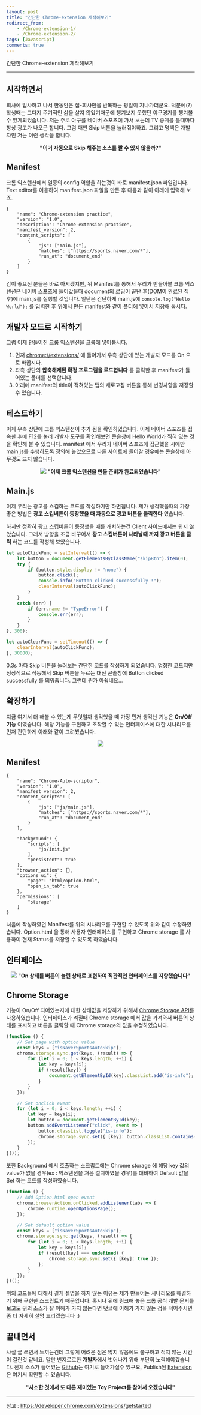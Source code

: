 ```yaml
---
layout: post
title: "간단한 Chrome-extension 제작해보기"
redirect_from:
    - /Chrome-extension-1/
    - /Chrome-extension-2/
tags: [Javascript]
comments: true
---
```


간단한 Chrome-extension 제작해보기

---

## 시작하면서
회사에 입사하고 나서 한동안은 집-회사만을 반복하는 평일이 지나가더군요. 
덕분에(?) 학생때는 그다지 주기적인 삶을 살지 않았기때문에 챙겨보지 못했던 야구경기를 챙겨볼 수 있게되었습니다.
저는 주로 야구를 네이버 스포츠에 가서 보는데 TV 중계를 틀때마다 항상 광고가 나오곤 합니다. 
그럼 매번 Skip 버튼을 눌러줘야하죠. 
그리고 명색은 개발자인 저는 이런 생각을 합니다.
<center> <b> "이거 자동으로 Skip 해주는 소스를 짤 수 있지 않을까?" </b> </center>

## Manifest
크롬 익스텐션에서 일종의 config 역할을 하는것이 바로 manifest.json 파일입니다. 
Text editor를 이용하여 manifest.json 파일을 만든 후 다음과 같이 아래에 입력해 보죠.

```
{
    "name": "Chrome-extension practice",
    "version": "1.0",
    "description": "Chrome-extension practice",
    "manifest_version": 2,
    "content_scripts": [
        {
            "js": ["main.js"],
            "matches": ["https://sports.naver.com/*"],
            "run_at": "document_end"
        }
    ]
}
```

감이 좋으신 분들은 바로 아시겠지만, 위 Manifest를 통해서 우리가 만들어볼 크롬 익스텐션은 네이버 스포츠에 들어갔을때 document의 로딩이 끝난 후(DOM이 완료된 직후)에 main.js를 실행할 것입니다.
일단은 간단하게 main.js에 `console.log("Hello World");` 를 입력한 후 위에서 만든 manifest와 같이 폴더에 넣어서 저장해 둡시다.

## 개발자 모드로 시작하기
그럼 이제 만들어진 크롬 익스텐션을 크롬에 넣어봅시다.

1. 먼저 [chrome://extensions/](chrome://extensions/) 에 들어가서 우측 상단에 있는 개발자 모드를 On 으로 바꿉시다.
1. 좌측 상단의 **압축해제된 확정 프로그램을 로드합니다** 를 클릭한 후 manifest가 들어있는 폴더를 선택합니다.
1. 아래에 manifest의 title이 적혀있는 탭의 새로고침 버튼을 통해 변경사항을 저장할 수 있습니다.

## 테스트하기
이제 우측 상단에 크롬 익스텐션이 추가 됨을 확인하였습니다.
이제 네이버 스포츠를 접속한 후에 F12를 눌러 개발자 도구를 확인해보면 콘솔창에 Hello World가 찍혀 있는 것을 확인해 볼 수 있습니다.
manifest 에서 우리가 네이버 스포츠에 접근했을 시에만 main.js를 수행하도록 정의해 놓았으므로 다른 사이트에 들어갈 경우에는 콘솔창에 아무것도 뜨지 않습니다.

<center>
    <img src="/images/Chrome-extension-1-console.png">
    <b> "이제 크롬 익스텐션을 만들 준비가 완료되었습니다" </b>
</center>

## Main.js
이제 우리는 광고를 스킵하는 코드를 작성하기만 하면됩니다.
제가 생각했을때의 가장 좋은 방법은 **광고 스킵버튼이 등장했을 때 자동으로 광고 버튼을 클릭한다** 였습니다.

하지만 정확히 광고 스킵버튼이 등장했을 때를 캐치하는건 Client 사이드에서는 쉽지 않았습니다.
그래서 방향을 조금 바꾸어서 **광고 스킵버튼이 나타날때 까지 광고 버튼을 클릭** 하는 코드를 작성해 보았습니다.

``` javascript
let autoClickFunc = setInterval(() => {
    let button = document.getElementsByClassName("skipBtn").item(0);
    try {
        if (button.style.display != "none") {
            button.click();
            console.info("Button clicked successfully !");
            clearInterval(autoClickFunc);
        }
    }
    catch (err) {
        if (err.name != "TypeError") {
            console.err(err);
        }
    }
}, 300);

let autoClearFunc = setTimeout(() => {
    clearInterval(autoClickFunc);
}, 30000);
```

0.3s 마다 Skip 버튼을 눌러보는 간단한 코드를 작성하게 되었습니다.
멍청한 코드지만 정상적으로 작동해서 Skip 버튼을 누르는 대신 콘솔창에 Button clicked successfully 를 띄워줍니다.
그런데 뭔가 아쉽네요...

## 확장하기
지금 여기서 더 해볼 수 있는게 무엇일까 생각했을 때 가장 먼저 생각난 기능은 **On/Off 기능** 이였습니다.
해당 기능을 구현하고 조작할 수 있는 인터페이스에 대한 시나리오를 먼저 간단하게 아래와 같이 그려봤습니다.

<center> <img src="/images/Chrome-extension-2-scenario.png"> </center>

## Manifest
```
{
    "name": "Chrome-Auto-scriptor",
    "version": "1.0",
    "manifest_version": 2,
    "content_scripts": [
        {
            "js": ["js/main.js"],
            "matches": ["https://sports.naver.com/*"],
            "run_at": "document_end"
        }
    ],

    "background": {
        "scripts": [
            "js/init.js"
        ],
        "persistent": true
    },
    "browser_action": {},
    "options_ui": {
        "page": "html/option.html",
        "open_in_tab": true
    },
    "permissions": [
        "storage"
    ]
}
```

처음에 작성하였던 Manifest를 위의 시나리오를 구현할 수 있도록 위와 같이 수정하였습니다. 
Option.html 을 통해 사용자 인터페이스를 구현하고 Chrome storage 를 사용하여 현재 Status를 저장할 수 있도록 하였습니다.

## 인터페이스
<center>
    <img src="/images/Chrome-extension-2-interface.png">
    <b> "On 상태를 버튼이 눌린 상태로 표현하여 직관적인 인터페이스를 지향했습니다"</b>
</center>

## Chrome Storage
기능이 On/Off 되어있는지에 대한 상태값을 저장하기 위해서 [Chrome Storage API](https://developers.chrome.com/extensions/storage)를 사용하였습니다.
인터페이스가 켜질때 Chrome storage 에서 값을 가져와서 버튼의 상태를 표시하고 버튼을 클릭할 때 Chrome storage의 값을 수정하였습니다.

``` javascript
(function () {
    // Set page with option value
    const keys = ["isNaverSportsAutoSkip"];
    chrome.storage.sync.get(keys, (result) => {
        for (let i = 0; i < keys.length; ++i) {
            let key = keys[i];
            if (result[key]) {
                document.getElementById(key).classList.add("is-info");
            }
        }
    });

    // Set onclick event
    for (let i = 0; i < keys.length; ++i) {
        let key = keys[i];
        let button = document.getElementById(key);
        button.addEventListener("click", event => {
            button.classList.toggle("is-info");
            chrome.storage.sync.set({ [key]: button.classList.contains("is-info") });
        });
    }
}());
```

또한 Background 에서 호출하는 스크립트에는 Chrome storage 에 해당 key 값의 value가 없을 경우(ex : 익스텐션을 처음 설치하였을 경우)를 대비하여 Default 값을 Set 하는 코드를 작성하였습니다.

``` javascript
(function () {
    // Add Option.html open event
    chrome.browserAction.onClicked.addListener(tabs => {
        chrome.runtime.openOptionsPage();
    });

    // Set default option value
    const keys = ["isNaverSportsAutoSkip"];
    chrome.storage.sync.get(keys, (result) => {
        for (let i = 0; i < keys.length; ++i) {
            let key = keys[i];
            if (result[key] === undefined) {
                chrome.storage.sync.set({ [key]: true });
            };
        }
    });
})();

```

위의 코드들에 대해서 길게 설명을 하지 않는 이유는 제가 만들어논 시나리오를 해결하기 위해 구현한 스크립트기 때문입니다.
혹시나 위에 링크해 놓은 크롬 공식 개발 문서를 보고도 위의 소스가 잘 이해가 가지 않는다면 댓글에 이해가 가지 않는 점을 적어주시면 좀 더 자세히 설명 드리겠습니다 :)

## 끝내면서
사실 글 쓰면서 느끼는건데 그렇게 어려운 점은 많지 않음에도 불구하고 적지 않는 시간이 걸린것 같네요.
말만 번지르르한 **개발자**에서 벗어나기 위해 부단히 노력해야겠습니다.
전체 소스가 들어있는 [Github](https://github.com/lntuition/Toy-Project/tree/master/Chrome-Auto-Scriptor/)는 여기로 들어가실수 있구요, 
Publish된 [Extension](https://chrome.google.com/webstore/detail/chrome-auto-scriptor/ajemfnoiodjboeloinfigmooikjbcccm)은 여기서 확인할 수 있습니다.

<center> <b> "사소한 것에서 또 다른 재미있는 Toy Project를 찾아서 오겠습니다" </b> </center>

---
참고 : <https://developer.chrome.com/extensions/getstarted>
